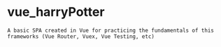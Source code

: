 # vue_harryPotter

```
A basic SPA created in Vue for practicing the fundamentals of this frameworks (Vue Router, Vuex, Vue Testing, etc)
```
